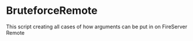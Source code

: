 # BruteforceRemote
This script creating all cases of how arguments can be put in on FireServer Remote
